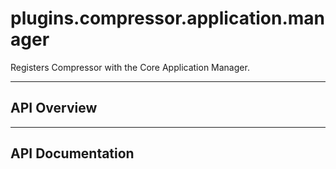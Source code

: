 # plugins.compressor.application.manager

Registers Compressor with the Core Application Manager.

---

## API Overview

---

## API Documentation

